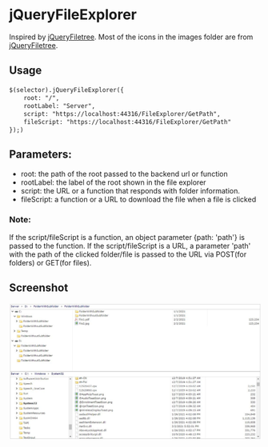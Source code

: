 # jQueryFileExplorer
Inspired by [jQueryFiletree](https://github.com/jqueryfiletree/jqueryfiletree). Most of the icons in the images folder are from [jQueryFiletree](https://github.com/jqueryfiletree/jqueryfiletree/tree/master/dist/images).
## Usage
```
$(selector).jQueryFileExplorer({
	root: "/",
	rootLabel: "Server",
	script: "https://localhost:44316/FileExplorer/GetPath",
	fileScript: "https://localhost:44316/FileExplorer/GetPath"
});)
```
## Parameters:
 - root: the path of the root passed to the backend url or function
- rootLabel: the label of the root shown in the file explorer
- script: the URL or a function that responds with folder information.
- fileScript: a function or a URL to download the file when a file is clicked
### Note:
If the script/fileScript is a function, an object parameter {path: 'path'} is passed to the function. If the script/fileScript is a URL, a parameter 'path' with the path of the clicked folder/file is passed to the URL via POST(for folders) or GET(for files).
## Screenshot
![Screenshot](https://github.com/edmlin/jQueryFileExplorer/raw/master/Demo.jpg)
